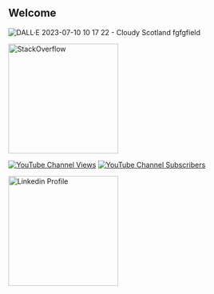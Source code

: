 ## Welcome

![DALL·E 2023-07-10 10 17 22 - Cloudy Scotland fgfgfield](https://github.com/Skorpinakos/Skorpinakos/assets/82767099/1e5b1af4-3315-4b88-a20b-d87a52affe26)



<a href="https://stackoverflow.com/users/11184186/ioannis-tsampras" target="_blank">
<img alt="StackOverflow"
src="https://stackoverflow-badge.vercel.app/?userID=11184186" style="width:220px;" />
</a>

[![YouTube Channel Views](https://img.shields.io/youtube/channel/views/UCpW5v4UH5RGYkC82Kr0hBGg)](https://www.youtube.com/@ioannis.tsampras) [![YouTube Channel Subscribers](https://img.shields.io/youtube/channel/subscribers/UCpW5v4UH5RGYkC82Kr0hBGg)](https://www.youtube.com/@ioannis.tsampras)


<a href="[https://stackoverflow.com/users/11184186/ioannis-tsampras](https://www.linkedin.com/in/ioannis-tsampras-b0272a24b)" target="_blank">
<img alt="Linkedin Profile"
src="https://img.shields.io/badge/LinkedIn-0077B5?style=for-the-badge&logo=linkedin&logoColor=white" style="width:220px;height=20px;" />
</a>


